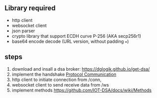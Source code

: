 ## Library required
 * http client 
 * websocket client
 * json parser
 * crypto library that support ECDH curve P-256 (AKA secp256r1)
 * base64 encode decode (URL version, without padding `=`)

## steps
 1. download and insall a dsa broker: https://dglogik.github.io/get-dsa/
 1. implement the handshake [Protocol Communication](Protocol%20Communication)
   1. http client to initiate connection from /conn, 
   2. websocket client to send receive data from /ws
 1. implement methods https://github.com/IOT-DSA/docs/wiki/Methods
   